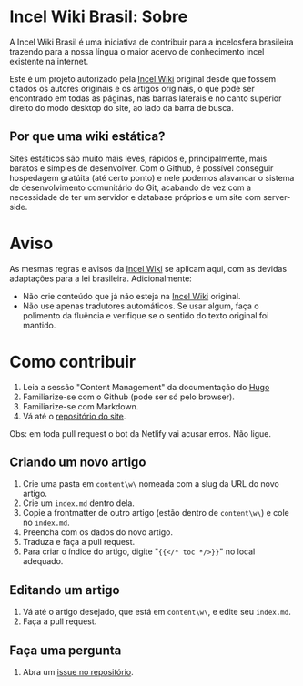 # Incel Wiki Brasil: Sobre
A Incel Wiki Brasil é uma iniciativa de contribuir para a incelosfera brasileira trazendo para a nossa língua o maior acervo de conhecimento incel existente na internet.

Este é um projeto autorizado pela [Incel Wiki](https://incels.wiki/w/Main_Page) original desde que fossem citados os autores originais e os artigos originais, o que pode ser encontrado em todas as páginas, nas barras laterais e no canto superior direito do modo desktop do site, ao lado da barra de busca.

## Por que uma wiki estática?
Sites estáticos são muito mais leves, rápidos e, principalmente, mais baratos e simples de desenvolver. Com o Github, é possível conseguir hospedagem gratúita (até certo ponto) e nele podemos alavancar o sistema de desenvolvimento comunitário do Git, acabando de vez com a necessidade de ter um servidor e database próprios e um site com server-side.

# Aviso
As mesmas regras e avisos da [Incel Wiki](https://incels.wiki/w/Main_Page) se aplicam aqui, com as devidas adaptações para a lei brasileira.
Adicionalmente:
* Não crie conteúdo que já não esteja na [Incel Wiki](https://incels.wiki/w/Main_Page) original.
* Não use apenas tradutores automáticos. Se usar algum, faça o polimento da fluência e verifique se o sentido do texto original foi mantido.

# Como contribuir
1. Leia a sessão "Content Management" da documentação do [Hugo](https://gohugo.io/content-management/)
2. Familiarize-se com o Github (pode ser só pelo browser).
3. Familiarize-se com Markdown.
4. Vá até o [repositório do site](https://github.com/aUnuser/Incel-Wiki-Brasil).

Obs: em toda pull request o bot da Netlify vai acusar erros. Não ligue.

## Criando um novo artigo
1. Crie uma pasta em `content\w\` nomeada com a slug da URL do novo artigo.
2. Crie um `index.md` dentro dela.
3. Copie a frontmatter de outro artigo (estão dentro de `content\w\`) e cole no `index.md`.
4. Preencha com os dados do novo artigo.
5. Traduza e faça a pull request.
6. Para criar o índice do artigo, digite "`{{</* toc */>}}`" no local adequado.
   
## Editando um artigo
1. Vá até o artigo desejado, que está em `content\w\`, e edite seu `index.md`.
2. Faça a pull request.

## Faça uma pergunta
1. Abra um [issue no repositório](https://github.com/aUnuser/Incel-Wiki-Brasil/issues).
